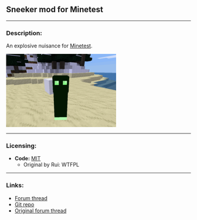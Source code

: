## Sneeker mod for Minetest

---
### Description:

An explosive nuisance for [Minetest](http://minetest.net/).

![screenshot](screenshot.png)

---
### Licensing:

- **Code:** [MIT](LICENSE.txt)
    - Original by Rui: WTFPL

---
### Links:

- [Forum thread](https://forum.minetest.net/viewtopic.php?t=26685)
- [Git repo](https://github.com/AntumMT/mod-sneeker)
- [Original forum thread](https://forum.minetest.net/viewtopic.php?t=11891)
